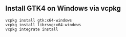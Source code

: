 ## Install GTK4 on Windows via vcpkg
```
vcpkg install gtk:x64-windows
vcpkg install librsvg:x64-windows
vcpkg integrate install
```